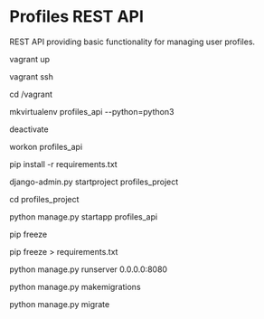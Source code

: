 # Profiles REST API

REST API providing basic functionality for managing user profiles.


vagrant up

vagrant ssh

cd /vagrant


mkvirtualenv profiles_api --python=python3

deactivate

workon profiles_api


pip install -r requirements.txt


django-admin.py startproject profiles_project

cd profiles_project

python manage.py startapp profiles_api


pip freeze

pip freeze > requirements.txt


python manage.py runserver 0.0.0.0:8080


python manage.py makemigrations

python manage.py migrate
